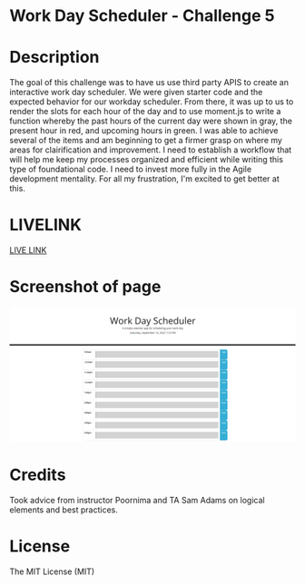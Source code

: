 # Work Day Scheduler - Challenge 5

# Description

The goal of this challenge was to have us use third party APIS to create an interactive work day scheduler. We were given starter code and the expected behavior for our workday scheduler. From there, it was up to us to render the slots for each hour of the day and to use moment.js to write a function whereby the past hours of the current day were shown in gray, the present hour in red, and upcoming hours in green. I was able to achieve several of the items and am beginning to get a firmer grasp on where my areas for clairification and improvement. I need to establish a workflow that will help me keep my processes organized and efficient while writing this type of foundational code. I need to invest more fully in the Agile development mentality. For all my frustration, I'm excited to get better at this.

# LIVELINK

[LIVE LINK](https://tyleresselman.github.io/work-day-scheduler-ch-5/)

# Screenshot of page

![Screenshot](./assets/images/work-day-scheduler-page.png)

# Credits

Took advice from instructor Poornima and TA Sam Adams on logical elements and best practices.

# License

The MIT License (MIT)